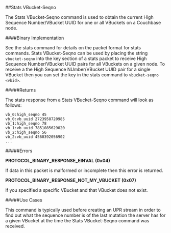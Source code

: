 ##Stats VBucket-Seqno

The Stats VBucket-Seqno command is used to obtain the current High Sequence Number/VBucket UUID for one or all VBuckets on a Couchbase node.

####Binary Implementation

See the stats command for details on the packet format for stats commands. Stats VBucket-Seqno can be used by placing the string `vbucket-seqno` into the key section of a stats packet to receive High Sequence Number/VBucket UUID pairs for all VBuckets on a given node. To receive a the High Sequence NUmber/VBucket UUID pair for a single VBucket then you can set the key in the stats command to `vbucket-seqno <vbid>`.

#####Returns

The stats response from a Stats VBucket-Seqno command will look as follows:

    vb_0:high_seqno 45
    vb_0:vb_uuid 2723958720985
    vb_1:high_seqno 78
    vb_1:vb_uuid 7851085629020
    vb_2:high_seqno 56
    vb_2:vb_uuid 4560392056902
    ...

#####Errors

**PROTOCOL_BINARY_RESPONSE_EINVAL (0x04)**

If data in this packet is malformed or incomplete then this error is returned.

**PROTOCOL_BINARY_RESPONSE_NOT_MY_VBUCKET (0x07)**

If you specified a specific VBucket and that VBucket does not exist.

#####Use Cases

This command is typically used before creating an UPR stream in order to find out what the sequence number is of the last mutation the server has for a given VBucket at the time the Stats VBucket-Seqno command was received.


